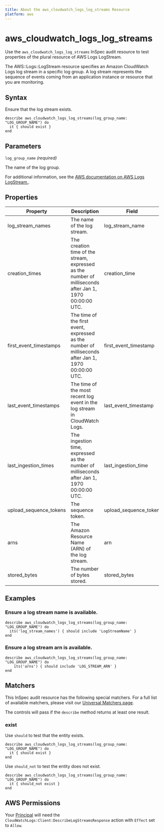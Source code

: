 ```yaml
---
title: About the aws_cloudwatch_logs_log_streams Resource
platform: aws
---
```


# aws_cloudwatch_logs_log_streams

Use the `aws_cloudwatch_logs_log_streams` InSpec audit resource to test properties of the plural resource of AWS Logs LogStream.

The AWS::Logs::LogStream resource specifies an Amazon CloudWatch Logs log stream in a specific log group. A log stream represents the sequence of events coming from an application instance or resource that you are monitoring.

## Syntax

Ensure that the log stream exists.

    describe aws_cloudwatch_logs_log_streams(log_group_name: "LOG_GROUP_NAME") do
      it { should exist }
    end

## Parameters

`log_group_name` _(required)_

The name of the log group.

For additional information, see the [AWS documentation on AWS Logs LogStream.](https://docs.aws.amazon.com/AWSCloudFormation/latest/UserGuide/aws-resource-logs-logstream.html).

## Properties

| Property | Description | Field | 
| --- | --- | --- |
| log_stream_names | The name of the log stream. | log_stream_name |
| creation_times | The creation time of the stream, expressed as the number of milliseconds after Jan 1, 1970 00:00:00 UTC. | creation_time |
| first_event_timestamps | The time of the first event, expressed as the number of milliseconds after Jan 1, 1970 00:00:00 UTC. | first_event_timestamp |
| last_event_timestamps | The time of the most recent log event in the log stream in CloudWatch Logs. | last_event_timestamp |
| last_ingestion_times | The ingestion time, expressed as the number of milliseconds after Jan 1, 1970 00:00:00 UTC. | last_ingestion_time |
| upload_sequence_tokens | The sequence token. | upload_sequence_token |
| arns | The Amazon Resource Name (ARN) of the log stream. | arn |
| stored_bytes | The number of bytes stored. | stored_bytes |

## Examples

### Ensure a log stream name is available.
    describe aws_cloudwatch_logs_log_streams(log_group_name: "LOG_GROUP_NAME") do
      its('log_stream_names') { should include 'LogStreamName' }
    end

### Ensure a log stream arn is available.
    describe aws_cloudwatch_logs_log_streams(log_group_name: "LOG_GROUP_NAME") do
        its('arns') { should include 'LOG_STREAM_ARN' }
    end

## Matchers

This InSpec audit resource has the following special matchers. For a full list of available matchers, please visit our [Universal Matchers page](https://www.inspec.io/docs/reference/matchers/).

The controls will pass if the `describe` method returns at least one result.

### exist

Use `should` to test that the entity exists.

    describe aws_cloudwatch_logs_log_streams(log_group_name: "LOG_GROUP_NAME") do
      it { should exist }
    end

Use `should_not` to test the entity does not exist.

    describe aws_cloudwatch_logs_log_streams(log_group_name: "LOG_GROUP_NAME") do
      it { should_not exist }
    end

## AWS Permissions

Your [Principal](https://docs.aws.amazon.com/IAM/latest/UserGuide/intro-structure.html#intro-structure-principal) will need the `CloudWatchLogs:Client:DescribeLogStreamsResponse` action with `Effect` set to `Allow`.